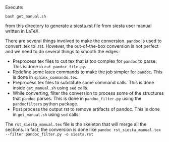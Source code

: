 Execute:

```
bash get_manual.sh
```

from this directory to generate a siesta.rst file from siesta user manual written in LaTeX.

There are several things involved to make the conversion. 
`pandoc` is used to convert .tex to .rst.
However, the out-of-the-box conversion is not perfect and we need to do several things to smooth the edges:

- Preprocess tex files to cut tex that is too complex for `pandoc` to parse. This is done in `cut_pandoc_file.py`.
- Redefine some latex commands to make the job simpler for `pandoc`. This is done in `sphinx_commands.tex`.
- Preprocess tex files to substitute some command calls. This is done inside `get_manual.sh` using `sed` calls.
- While converting, filter the conversion to process some of the structures that `pandoc` parses. This is done in `pandoc_filter.py` using the `pandocfilters` python package.
- Post process the output rst to remove artifacts of pandoc. This is done in `get_manual.sh` using `sed` calls.

The `rst_siesta_manual.tex` file is the skeleton that will merge all the sections.
In fact, the conversion is done like `pandoc rst_siesta_manual.tex --filter pandoc_filter.py -o siesta.rst`
